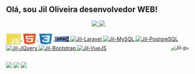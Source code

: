 ## Olá, sou Jil Oliveira desenvolvedor WEB!
<div align="center">
  <a href="https://github.com/jierlausson">
  <img height="180em" src="https://github-readme-stats.vercel.app/api?username=jierlausson&show_icons=true&theme=city_lights&include_all_commits=true&count_private=true"/>
  <img height="180em" src="https://github-readme-stats.vercel.app/api/top-langs/?username=jierlausson&layout=compact&langs_count=7&theme=city_lights"/>
</div>
<div style="display: inline_block"><br>
  <img align="center" alt="Jil-Js" height="30" width="40" src="https://raw.githubusercontent.com/devicons/devicon/master/icons/javascript/javascript-plain.svg">
  <img align="center" alt="Jil-HTML" height="30" width="40" src="https://raw.githubusercontent.com/devicons/devicon/master/icons/html5/html5-original.svg">
  <img align="center" alt="Jil-CSS" height="30" width="40" src="https://raw.githubusercontent.com/devicons/devicon/master/icons/css3/css3-original.svg">
  <img align="center" alt="Jil-Php" height="30" width="40" src="https://raw.githubusercontent.com/devicons/devicon/master/icons/php/php-original.svg">
  <img align="center" alt="Jil-Laravel" height="30" width="40" src="https://cdn.jsdelivr.net/gh/devicons/devicon/icons/laravel/laravel-plain.svg">
  
  <img align="center" alt="Jil-MySQL" height="30" width="40" src="https://icongr.am/devicon/mysql-original.svg">
  <img align="center" alt="Jil-PostgreSQL" height="30" width="40" src="https://icongr.am/devicon/postgresql-original.svg">
  <img align="center" alt="Jil-JQuery" height="30" width="40" src="https://icongr.am/devicon/jquery-original.svg">
  <img align="center" alt="Jil-Bootstrap" height="30" width="40" src="https://icongr.am/devicon/bootstrap-plain.svg?size=128&color=9a81df">
  <img align="center" alt="Jil-VueJS" height="30" width="40" src="https://icongr.am/devicon/vuejs-original.svg">
    
  <img align="right" alt="Jil-pic" height="150" style="border-radius:50px;" src="https://oticairis.dlwsolucoes.com.br/img/jil_pic.png">
</div>
  
  ##
 
<div> 
  <a href="https://instagram.com/jierlausson.dev" target="_blank"><img src="https://cdn.cdnlogo.com/logos/i/92/instagram.svg" height="30" target="_blank"></a>
 	<a href = "mailto:jierlausson@yahoo.com.br"><img src="https://uxwing.com/wp-content/themes/uxwing/download/37-communication-chat-call/purple-mail.svg" height="30" target="_blank"></a>
  <a href="https://www.linkedin.com/in/jierlausson" target="_blank"><img src="https://icongr.am/devicon/linkedin-original.svg" target="_blank"></a> 
  
</div>
